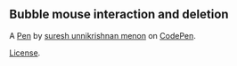Bubble mouse interaction and deletion
-------------------------------------


A [Pen](https://codepen.io/sureshmenon/pen/JOPqYY) by [suresh unnikrishnan menon](https://codepen.io/sureshmenon) on [CodePen](https://codepen.io).

[License](https://codepen.io/sureshmenon/pen/JOPqYY/license).